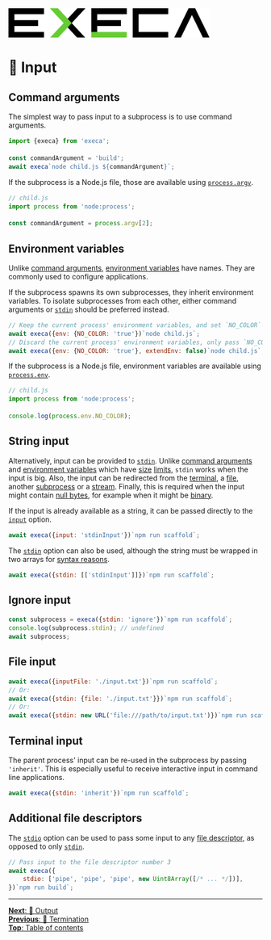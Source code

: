 <picture>
	<source media="(prefers-color-scheme: dark)" srcset="../media/logo_dark.svg">
	<img alt="execa logo" src="../media/logo.svg" width="400">
</picture>
<br>

# 🎹 Input

## Command arguments

The simplest way to pass input to a subprocess is to use command arguments.

```js
import {execa} from 'execa';

const commandArgument = 'build';
await execa`node child.js ${commandArgument}`;
```

If the subprocess is a Node.js file, those are available using [`process.argv`](https://nodejs.org/api/process.html#processargv).

```js
// child.js
import process from 'node:process';

const commandArgument = process.argv[2];
```

## Environment variables

Unlike [command arguments](#command-arguments), [environment variables](https://en.wikipedia.org/wiki/Environment_variable) have names. They are commonly used to configure applications.

If the subprocess spawns its own subprocesses, they inherit environment variables. To isolate subprocesses from each other, either command arguments or [`stdin`](#string-input) should be preferred instead.

```js
// Keep the current process' environment variables, and set `NO_COLOR`
await execa({env: {NO_COLOR: 'true'})`node child.js`;
// Discard the current process' environment variables, only pass `NO_COLOR`
await execa({env: {NO_COLOR: 'true'}, extendEnv: false)`node child.js`;
```

If the subprocess is a Node.js file, environment variables are available using [`process.env`](https://nodejs.org/api/process.html#processenv).

```js
// child.js
import process from 'node:process';

console.log(process.env.NO_COLOR);
```

## String input

Alternatively, input can be provided to [`stdin`](https://en.wikipedia.org/wiki/Standard_streams#Standard_input_(stdin)). Unlike [command arguments](#command-arguments) and [environment variables](#environment-variables) which have [size](https://unix.stackexchange.com/questions/120642/what-defines-the-maximum-size-for-a-command-single-argument) [limits](https://stackoverflow.com/questions/1078031/what-is-the-maximum-size-of-a-linux-environment-variable-value), `stdin` works when the input is big. Also, the input can be redirected from the [terminal](#terminal-input), a [file](#file-input), another [subprocess](pipe.md) or a [stream](streams.md#manual-streaming). Finally, this is required when the input might contain [null bytes](https://en.wikipedia.org/wiki/Null_character), for example when it might be [binary](binary.md#binary-input).

If the input is already available as a string, it can be passed directly to the [`input`](api.md#optionsinput) option.

```js
await execa({input: 'stdinInput'})`npm run scaffold`;
```

The [`stdin`](api.md#optionsstdin) option can also be used, although the string must be wrapped in two arrays for [syntax reasons](output.md#multiple-targets).

```js
await execa({stdin: [['stdinInput']]})`npm run scaffold`;
```

## Ignore input

```js
const subprocess = execa({stdin: 'ignore'})`npm run scaffold`;
console.log(subprocess.stdin); // undefined
await subprocess;
```

## File input

```js
await execa({inputFile: './input.txt'})`npm run scaffold`;
// Or:
await execa({stdin: {file: './input.txt'}})`npm run scaffold`;
// Or:
await execa({stdin: new URL('file:///path/to/input.txt')})`npm run scaffold`;
```

## Terminal input

The parent process' input can be re-used in the subprocess by passing `'inherit'`. This is especially useful to receive interactive input in command line applications.

```js
await execa({stdin: 'inherit'})`npm run scaffold`;
```

## Additional file descriptors

The [`stdio`](api.md#optionsstdio) option can be used to pass some input to any [file descriptor](https://en.wikipedia.org/wiki/File_descriptor), as opposed to only [`stdin`](api.md#optionsstdin).

```js
// Pass input to the file descriptor number 3
await execa({
	stdio: ['pipe', 'pipe', 'pipe', new Uint8Array([/* ... */])],
})`npm run build`;
```

<hr>

[**Next**: 📢 Output](output.md)\
[**Previous**: 🏁 Termination](termination.md)\
[**Top**: Table of contents](../readme.md#documentation)
